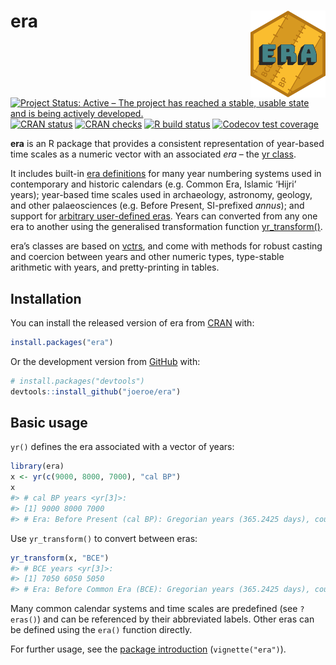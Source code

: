 
<!-- README.md is generated from README.Rmd. Please edit that file -->

# era <a href='https://era.joeroe.io'><img src='man/figures/logo.svg' style="float: right; height: 139px" /></a>

<!-- badges: start -->

[![Project Status: Active – The project has reached a stable, usable
state and is being actively
developed.](https://www.repostatus.org/badges/latest/active.svg)](https://www.repostatus.org/#active)
[![CRAN
status](https://www.r-pkg.org/badges/version/era)](https://CRAN.R-project.org/package=era)
[![CRAN
checks](https://cranchecks.info/badges/worst/era)](https://cranchecks.info/pkgs/era)
[![R build
status](https://github.com/joeroe/era/workflows/R-CMD-check/badge.svg)](https://github.com/joeroe/era/actions)
[![Codecov test
coverage](https://codecov.io/gh/joeroe/era/branch/master/graph/badge.svg)](https://codecov.io/gh/joeroe/era?branch=master)
<!-- badges: end -->

**era** is an R package that provides a consistent representation of
year-based time scales as a numeric vector with an associated *era* –
the [yr class](https://era.joeroe.io/reference/yr.html).

It includes built-in [era
definitions](https://era.joeroe.io/reference/eras.html) for many year
numbering systems used in contemporary and historic calendars
(e.g. Common Era, Islamic ‘Hijri’ years); year-based time scales used in
archaeology, astronomy, geology, and other palaeosciences (e.g. Before
Present, SI-prefixed *annus*); and support for [arbitrary user-defined
eras](https://era.joeroe.io/reference/era.html). Years can converted
from any one era to another using the generalised transformation
function
[yr_transform()](https://era.joeroe.io/reference/yr_transform.html).

era’s classes are based on [vctrs](https://vctrs.r-lib.org/), and come
with methods for robust casting and coercion between years and other
numeric types, type-stable arithmetic with years, and pretty-printing in
tables.

## Installation

You can install the released version of era from
[CRAN](https://CRAN.R-project.org) with:

``` r
install.packages("era")
```

Or the development version from [GitHub](https://github.com/) with:

``` r
# install.packages("devtools")
devtools::install_github("joeroe/era")
```

## Basic usage

`yr()` defines the era associated with a vector of years:

``` r
library(era)
x <- yr(c(9000, 8000, 7000), "cal BP")
x
#> # cal BP years <yr[3]>:
#> [1] 9000 8000 7000
#> # Era: Before Present (cal BP): Gregorian years (365.2425 days), counted backwards from 1950
```

Use `yr_transform()` to convert between eras:

``` r
yr_transform(x, "BCE")
#> # BCE years <yr[3]>:
#> [1] 7050 6050 5050
#> # Era: Before Common Era (BCE): Gregorian years (365.2425 days), counted backwards from 0
```

Many common calendar systems and time scales are predefined (see
`?eras()`) and can be referenced by their abbreviated labels. Other eras
can be defined using the `era()` function directly.

For further usage, see the [package
introduction](https://era.joeroe.io/articles/era.html)
(`vignette("era")`).
